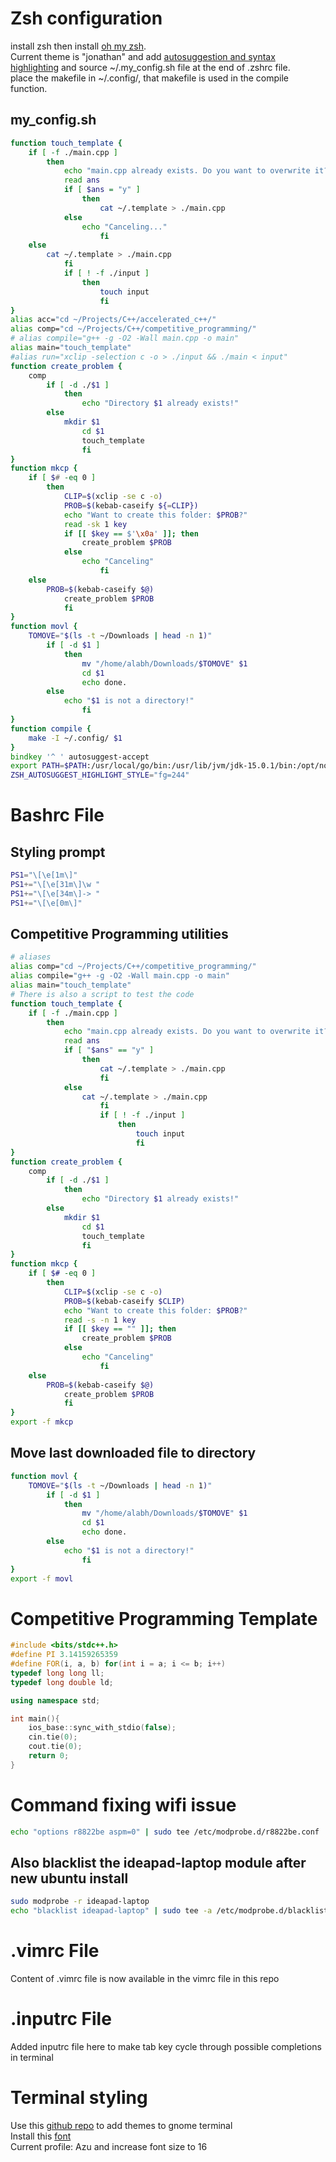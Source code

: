 # Zsh configuration
install zsh then install [oh my zsh](https://github.com/ohmyzsh/ohmyzsh).<br />
Current theme is "jonathan" and add
[autosuggestion and syntax highlighting](https://gist.github.com/dogrocker/1efb8fd9427779c827058f873b94df95)
and source ~/.my_config.sh file at the end of .zshrc file.<br />
place the makefile in ~/.config/, that makefile is used in the compile function.
## my_config.sh
```zsh
function touch_template {
	if [ -f ./main.cpp ]
		then
			echo "main.cpp already exists. Do you want to overwrite it?(y/n)"
			read ans
			if [ $ans = "y" ]
				then
					cat ~/.template > ./main.cpp
			else
				echo "Canceling..."
					fi
	else
		cat ~/.template > ./main.cpp
			fi
			if [ ! -f ./input ]
				then
					touch input
					fi
}
alias acc="cd ~/Projects/C++/accelerated_c++/"
alias comp="cd ~/Projects/C++/competitive_programming/"
# alias compile="g++ -g -O2 -Wall main.cpp -o main"
alias main="touch_template"
#alias run="xclip -selection c -o > ./input && ./main < input"
function create_problem {
	comp
		if [ -d ./$1 ]
			then
				echo "Directory $1 already exists!"
		else
			mkdir $1
				cd $1
				touch_template
				fi
}
function mkcp {
	if [ $# -eq 0 ]
		then
			CLIP=$(xclip -se c -o)
			PROB=$(kebab-caseify ${=CLIP})
			echo "Want to create this folder: $PROB?"
			read -sk 1 key
			if [[ $key == $'\x0a' ]]; then
				create_problem $PROB
			else
				echo "Canceling"
					fi
	else
		PROB=$(kebab-caseify $@)
			create_problem $PROB
			fi
}
function movl {
	TOMOVE="$(ls -t ~/Downloads | head -n 1)"
		if [ -d $1 ]
			then
				mv "/home/alabh/Downloads/$TOMOVE" $1
				cd $1
				echo done.
		else
			echo "$1 is not a directory!"
				fi
}
function compile {
	make -I ~/.config/ $1
}
bindkey '^ ' autosuggest-accept
export PATH=$PATH:/usr/local/go/bin:/usr/lib/jvm/jdk-15.0.1/bin:/opt/node-v10.16.0-linux-x64/bin
ZSH_AUTOSUGGEST_HIGHLIGHT_STYLE="fg=244"
```
# Bashrc File
## Styling prompt
```bash
PS1="\[\e[1m\]"
PS1+="\[\e[31m\]\w "
PS1+="\[\e[34m\]-> "
PS1+="\[\e[0m\]"
```
## Competitive Programming utilities
```bash
# aliases
alias comp="cd ~/Projects/C++/competitive_programming/"
alias compile="g++ -g -O2 -Wall main.cpp -o main"
alias main="touch_template"
# There is also a script to test the code
function touch_template {
	if [ -f ./main.cpp ]
		then
			echo "main.cpp already exists. Do you want to overwrite it?(y/n)"
			read ans
			if [ "$ans" == "y" ]
				then
					cat ~/.template > ./main.cpp
					fi
			else
				cat ~/.template > ./main.cpp
					fi
					if [ ! -f ./input ]
						then
							touch input
							fi
}
function create_problem {
	comp
		if [ -d ./$1 ]
			then
				echo "Directory $1 already exists!"
		else
			mkdir $1
				cd $1
				touch_template
				fi
}
function mkcp {
	if [ $# -eq 0 ]
		then
			CLIP=$(xclip -se c -o)
			PROB=$(kebab-caseify $CLIP)
			echo "Want to create this folder: $PROB?"
			read -s -n 1 key
			if [[ $key == "" ]]; then
				create_problem $PROB
			else
				echo "Canceling"
					fi
	else
		PROB=$(kebab-caseify $@)
			create_problem $PROB
			fi
}
export -f mkcp
```
## Move last downloaded file to directory
```bash
function movl {
	TOMOVE="$(ls -t ~/Downloads | head -n 1)"
		if [ -d $1 ]
			then
				mv "/home/alabh/Downloads/$TOMOVE" $1
				cd $1
				echo done.
		else
			echo "$1 is not a directory!"
				fi
}
export -f movl
```

# Competitive Programming Template
```c++
#include <bits/stdc++.h>
#define PI 3.14159265359
#define FOR(i, a, b) for(int i = a; i <= b; i++)
typedef long long ll;
typedef long double ld;

using namespace std;

int main(){
	ios_base::sync_with_stdio(false);
	cin.tie(0);
	cout.tie(0);
	return 0;
}
```
# Command fixing wifi issue
```bash
echo "options r8822be aspm=0" | sudo tee /etc/modprobe.d/r8822be.conf
```

## Also blacklist the ideapad-laptop module after new ubuntu install
```bash
sudo modprobe -r ideapad-laptop
echo "blacklist ideapad-laptop" | sudo tee -a /etc/modprobe.d/blacklist.conf
```

# .vimrc File
Content of .vimrc file is now available in the vimrc file in this repo

# .inputrc File
Added inputrc file here to make tab key cycle through possible completions in terminal

# Terminal styling
Use this [github repo](https://github.com/Mayccoll/Gogh) to add themes to gnome terminal <br />
Install this [font](https://github.com/microsoft/cascadia-code) <br />
Current profile: Azu and increase font size to 16
